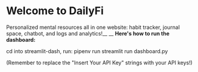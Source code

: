 # Welcome to DailyFi

Personalized mental resources all in one website: habit tracker, journal space, chatbot, and logs and analytics!__
__
**Here's how to run the dashboard:**

cd into streamlit-dash,
run: pipenv run streamlit run dashboard.py

(Remember to replace the "Insert Your API Key" strings with your API keys!)
